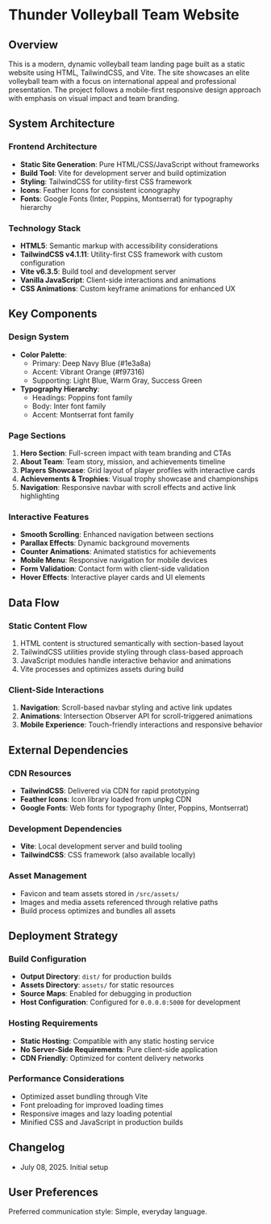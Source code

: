 # Thunder Volleyball Team Website

## Overview

This is a modern, dynamic volleyball team landing page built as a static website using HTML, TailwindCSS, and Vite. The site showcases an elite volleyball team with a focus on international appeal and professional presentation. The project follows a mobile-first responsive design approach with emphasis on visual impact and team branding.

## System Architecture

### Frontend Architecture
- **Static Site Generation**: Pure HTML/CSS/JavaScript without frameworks
- **Build Tool**: Vite for development server and build optimization
- **Styling**: TailwindCSS for utility-first CSS framework
- **Icons**: Feather Icons for consistent iconography
- **Fonts**: Google Fonts (Inter, Poppins, Montserrat) for typography hierarchy

### Technology Stack
- **HTML5**: Semantic markup with accessibility considerations
- **TailwindCSS v4.1.11**: Utility-first CSS framework with custom configuration
- **Vite v6.3.5**: Build tool and development server
- **Vanilla JavaScript**: Client-side interactions and animations
- **CSS Animations**: Custom keyframe animations for enhanced UX

## Key Components

### Design System
- **Color Palette**: 
  - Primary: Deep Navy Blue (#1e3a8a)
  - Accent: Vibrant Orange (#f97316)
  - Supporting: Light Blue, Warm Gray, Success Green
- **Typography Hierarchy**:
  - Headings: Poppins font family
  - Body: Inter font family
  - Accent: Montserrat font family

### Page Sections
1. **Hero Section**: Full-screen impact with team branding and CTAs
2. **About Team**: Team story, mission, and achievements timeline
3. **Players Showcase**: Grid layout of player profiles with interactive cards
4. **Achievements & Trophies**: Visual trophy showcase and championships
5. **Navigation**: Responsive navbar with scroll effects and active link highlighting

### Interactive Features
- **Smooth Scrolling**: Enhanced navigation between sections
- **Parallax Effects**: Dynamic background movements
- **Counter Animations**: Animated statistics for achievements
- **Mobile Menu**: Responsive navigation for mobile devices
- **Form Validation**: Contact form with client-side validation
- **Hover Effects**: Interactive player cards and UI elements

## Data Flow

### Static Content Flow
1. HTML content is structured semantically with section-based layout
2. TailwindCSS utilities provide styling through class-based approach
3. JavaScript modules handle interactive behavior and animations
4. Vite processes and optimizes assets during build

### Client-Side Interactions
1. **Navigation**: Scroll-based navbar styling and active link updates
2. **Animations**: Intersection Observer API for scroll-triggered animations
3. **Mobile Experience**: Touch-friendly interactions and responsive behavior

## External Dependencies

### CDN Resources
- **TailwindCSS**: Delivered via CDN for rapid prototyping
- **Feather Icons**: Icon library loaded from unpkg CDN
- **Google Fonts**: Web fonts for typography (Inter, Poppins, Montserrat)

### Development Dependencies
- **Vite**: Local development server and build tooling
- **TailwindCSS**: CSS framework (also available locally)

### Asset Management
- Favicon and team assets stored in `/src/assets/`
- Images and media assets referenced through relative paths
- Build process optimizes and bundles all assets

## Deployment Strategy

### Build Configuration
- **Output Directory**: `dist/` for production builds
- **Assets Directory**: `assets/` for static resources
- **Source Maps**: Enabled for debugging in production
- **Host Configuration**: Configured for `0.0.0.0:5000` for development

### Hosting Requirements
- **Static Hosting**: Compatible with any static hosting service
- **No Server-Side Requirements**: Pure client-side application
- **CDN Friendly**: Optimized for content delivery networks

### Performance Considerations
- Optimized asset bundling through Vite
- Font preloading for improved loading times
- Responsive images and lazy loading potential
- Minified CSS and JavaScript in production builds

## Changelog

- July 08, 2025. Initial setup

## User Preferences

Preferred communication style: Simple, everyday language.